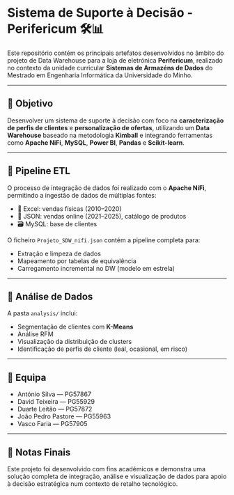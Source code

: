 # Sistema de Suporte à Decisão - Perifericum 🛠️📊

Este repositório contém os principais artefatos desenvolvidos no âmbito do projeto de Data Warehouse para a loja de eletrónica **Perifericum**, realizado no contexto da unidade curricular **Sistemas de Armazéns de Dados** do Mestrado em Engenharia Informática da Universidade do Minho.

---

## 📌 Objetivo

Desenvolver um sistema de suporte à decisão com foco na **caracterização de perfis de clientes** e **personalização de ofertas**, utilizando um **Data Warehouse** baseado na metodologia **Kimball** e integrando ferramentas como **Apache NiFi**, **MySQL**, **Power BI**, **Pandas** e **Scikit-learn**.

---

## 🔄 Pipeline ETL

O processo de integração de dados foi realizado com o **Apache NiFi**, permitindo a ingestão de dados de múltiplas fontes:

- 📁 Excel: vendas físicas (2010–2020)
- 🧾 JSON: vendas online (2021–2025), catálogo de produtos
- 🗃️ MySQL: base de clientes

O ficheiro `Projeto_SDW_nifi.json` contém a pipeline completa para:

- Extração e limpeza de dados
- Mapeamento por tabelas de equivalência
- Carregamento incremental no DW (modelo em estrela)
  
---

## 🧠 Análise de Dados

A pasta `analysis/` inclui:

- Segmentação de clientes com **K-Means**
- Análise RFM
- Visualização da distribuição de clusters
- Identificação de perfis de cliente (leal, ocasional, em risco)


---

## 👥 Equipa

- António Silva — PG57867  
- David Teixeira — PG55929  
- Duarte Leitão — PG57872  
- João Pedro Pastore — PG55963  
- Vasco Faria — PG57905  

---

## 📌 Notas Finais

Este projeto foi desenvolvido com fins académicos e demonstra uma solução completa de integração, análise e visualização de dados para apoio à decisão estratégica num contexto de retalho tecnológico.
